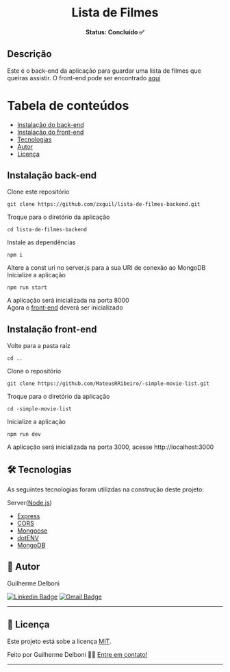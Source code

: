 <h1 align="center">Lista de Filmes</h1>
<h4 align="center"> Status: Concluído ✅</h4>

## Descrição
Este é o back-end da aplicação para guardar uma lista de filmes que queiras assistir.
O front-end pode ser encontrado <a href="https://github.com/MateusRRibeiro/-simple-movie-list">aqui</a>


Tabela de conteúdos
=================
<!--ts-->
   * [Instalação do back-end](#instalação-back-end)
   * [Instalação do front-end](#instalação-front-end)
   * [Tecnologias](#-tecnologias)
   * [Autor](#-autor)
   * [Licença](#-licença)
<!--te-->

## Instalação back-end

Clone este repositório
```
git clone https://github.com/zxguil/lista-de-filmes-backend.git
```

Troque para o diretório da aplicação
```
cd lista-de-filmes-backend
```

Instale as dependências
```
npm i
```
Altere a const uri no server.js para a sua URI de conexão ao MongoDB
Inicialize a aplicação
```
npm run start
```

A aplicação será inicializada na porta 8000 <br />
Agora o <a href="https://github.com/MateusRRibeiro/-simple-movie-list">front-end</a> deverá ser inicializado

## Instalação front-end

Volte para a pasta raíz
```
cd ..
```

Clone o repositório
```
git clone https://github.com/MateusRRibeiro/-simple-movie-list.git
```

Troque para o diretório da aplicação
```
cd -simple-movie-list
```

Inicialize a aplicação
```
npm run dev
```

A aplicação será inicializada na porta 3000, acesse http://localhost:3000

## 🛠 Tecnologias

As seguintes tecnologias foram utilizdas na construção deste projeto:

Server([Node.js](https://nodejs.org/en/))
- [Express](https://expressjs.com/)
- [CORS](https://expressjs.com/en/resources/middleware/cors.html)
- [Mongoose](https://mongoosejs.com/)
- [dotENV](https://github.com/motdotla/dotenv)
- [MongoDB](https://www.mongodb.com/)

## 🦸 Autor
<span>Guilherme Delboni</span>

[![Linkedin Badge](https://img.shields.io/badge/-Guilherme-Delboni?style=flat-square&logo=Linkedin&logoColor=white&link=https://www.linkedin.com/in/guilherme-delboni-474010200/)](https://www.linkedin.com/in/guilherme-delboni-474010200/) 
[![Gmail Badge](https://img.shields.io/badge/-guilherme.ramirez.delboni@gmail.com-c14438?style=flat-square&logo=Gmail&logoColor=white&link=mailto:guilherme.ramirez.delboni@gmail.com)](mailto:guilherme.ramirez.delboni@gmail.com)

---
## 📝 Licença

Este projeto está sobe a licença [MIT](./LICENSE).

Feito por Guilherme Delboni 👋🏽 [Entre em contato!](https://www.linkedin.com/in/guilherme-delboni-474010200/)

---
